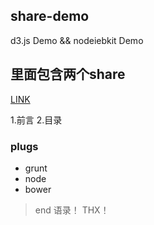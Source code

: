 ## share-demo
d3.js Demo &amp;&amp; nodeiebkit Demo

###
里面包含两个share
---------

[LINK]()  

1.前言
2.目录

### plugs
- grunt
- node 
- bower

> end 语录！ THX！


